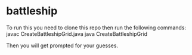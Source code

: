 # battleship

To run this you need to clone this repo then run the following commands:
javac CreateBattleshipGrid.java
java CreateBattleshipGrid

Then you will get prompted for your guesses.
